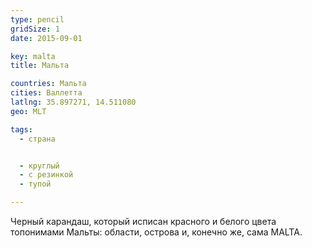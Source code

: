 ```yaml
---
type: pencil
gridSize: 1
date: 2015-09-01

key: malta
title: Мальта

countries: Мальта
cities: Валлетта
latlng: 35.897271, 14.511080
geo: MLT

tags:
  - страна


  - круглый
  - с резинкой
  - тупой

---
```


Черный карандаш, который исписан красного и белого цвета топонимами Мальты: области, острова и, конечно же, сама MALTA.

